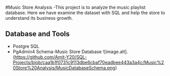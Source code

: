 #Music Store Analysis
-This project is to analyze the music playlist database. Here we have examine the dataset with SQL and help the store to understand its 
business growth.

## Database and Tools
- Postgre SQL
- PgAdmin4
Schema-Music Store Database
![image.alt].(https://github.com/Amit-Y20/SQL-Projects/blob/caa1b1f0731c9113dbe6cbaf70eadbee443a3a4c/Music%20Store%20Analysis/MusicDatabaseSchema.png)
